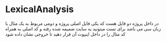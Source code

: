 # LexicalAnalysis


در داخل پروژه دو فایل هست که یکی فایل اصلی پروژه و دومی مربوط به یک مثال با زبان سی می باشد 
برای تست میتونید یه سایت ضمیمه شده رفته و کد اصلی به همراه کد مثال را در داخل اینپوت آن قرار دهید تا خروجی نشان داده شود
